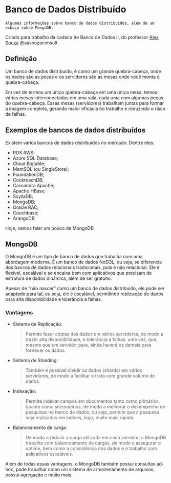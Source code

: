
# Banco de Dados Distribuído
`Algumas informações sobre banco de dados distribuídos, além de um esboço sobre MongoDB.`

Criado para trabalho da cadeira de Banco de Dados II, do professor [Alex Souza](https://github.com/aasouzaconsult) @aasouzaconsult.

## Definição
Um banco de dados distribuído, é como um grande quebra-cabeça, onde os dados são as peças e os servidores são as mesas onde você monta o quebra-cabeça.

Em vez de termos um único quebra-cabeça em uma única mesa, temos várias mesas interconectadas em uma sala, cada uma com algumas peças do quebra-cabeça. Essas mesas (servidores) trabalham juntas para formar a imagem completa, gerando maior eficácia no trabalho e reduzindo o risco de falhas.

## Exemplos de bancos de dados distribuídos
Existem vários bancos de dados distribuídos no mercado. Dentre eles:

-   RDS AWS;
-   Azure SQL Database;
-   Cloud Bigtable;
-   MemSQL (ou SingleStore);
-   FoundationDB;
-   CockroachDB;
-   Cassandra Apache;
-   Apache HBase;
-   ScyllaDB;
-   MongoDB;
-   Oracle RAC;
-   Couchbase;
-   ArangoDB;
    
Hoje, vamos falar um pouco de MongoDB.

## MongoDB
O MongoDB é um tipo de banco de dados que trabalha com uma abordagem moderna. É um banco de dados NoSQL, ou seja, se diferencia dos bancos de dados relacionais tradicionais, pois é não relacional. Ele é flexível, escalável e se encaixa bem com aplicativos que precisam de estrutura de dados dinâmica, além de ser gratuito.

Apesar de “não nascer” como um banco de dados distribuído, ele pode ser adaptado para tal, ou seja, ele é escalável, permitindo replicação de dados para alta disponibilidade e tolerância a falhas.

### Vantagens
-   Sistema de Replicação:
	> Permite fazer cópias dos dados em vários servidores, de modo a trazer alta disponibilidade, e tolerância a falhas. uma vez, que, mesmo que um servidor pare, ainda haverá os demais para fornecer os dados.

-   Sistema de Sharding:
	> Também é possível dividir os dados (shards) em vários servidores, de modo a facilitar o trato com grande volume de dados.

-   Indexação:
	> Permite indexar campos em documentos tanto como primários, quanto como secundários, de modo a melhorar o desempenho de pesquisas no banco de dados, ou seja, permite que a pesquisa seja realizadas em índices, logo, muito mais rápida.

-   Balanceamento de carga:
	> De modo a reduzir a carga utilizada em cada servidor, o MongoDB trabalha com balanceamento de cargas, de modo a assegurar o uptime, bem como a consistência dos dados e o trabalho com aplicativos escaláveis.

Além de todas essas vantagens, o MongoDB também possui consultas ad-hoc, pode trabalhar como um sistema de armazenamento de arquivos, possui agregação e muito mais.
